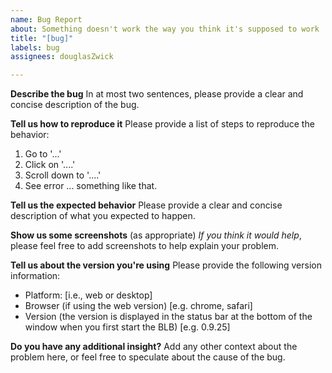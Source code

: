 ```yaml
---
name: Bug Report
about: Something doesn't work the way you think it's supposed to work
title: "[bug]"
labels: bug
assignees: douglasZwick

---
```


**Describe the bug**
In at most two sentences, please provide a clear and concise description of the bug.

**Tell us how to reproduce it**
Please provide a list of steps to reproduce the behavior:
1. Go to '...'
2. Click on '....'
3. Scroll down to '....'
4. See error
... something like that.

**Tell us the expected behavior**
Please provide a clear and concise description of what you expected to happen.

**Show us some screenshots** (as appropriate)
*If you think it would help*, please feel free to add screenshots to help explain your problem.

**Tell us about the version you're using**
Please provide the following version information:
 - Platform: [i.e., web or desktop]
  - Browser (if using the web version) [e.g. chrome, safari]
 - Version (the version is displayed in the status bar at the bottom of the window when you first start the BLB) [e.g. 0.9.25]

**Do you have any additional insight?**
Add any other context about the problem here, or feel free to speculate about the cause of the bug.
